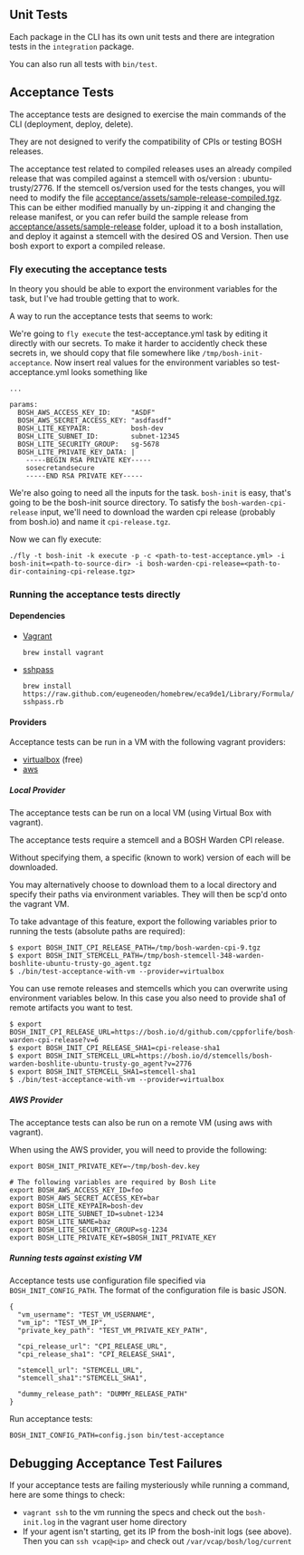 ## Unit Tests

Each package in the CLI has its own unit tests and there are integration tests in the `integration` package.

You can also run all tests with `bin/test`.

## Acceptance Tests

The acceptance tests are designed to exercise the main commands of the CLI (deployment, deploy, delete).

They are not designed to verify the compatibility of CPIs or testing BOSH releases.

The acceptance test related to compiled releases uses an already compiled release that was compiled against a stemcell 
with os/version : ubuntu-trusty/2776. If the stemcell os/version used for the tests changes, you will need to modify the 
file [acceptance/assets/sample-release-compiled.tgz](acceptance/assets/sample-release-compiled.tgz). This can be either 
modified manually by un-zipping it and changing the release manifest, or you can refer build the sample release from 
[acceptance/assets/sample-release](acceptance/assets/sample-release) folder, upload it to a bosh installation, and 
deploy it against a stemcell with the desired OS and Version. Then use bosh export to export a compiled release.

### Fly executing the acceptance tests

In theory you should be able to export the environment variables for the task,
but I've had trouble getting that to work.

A way to run the acceptance tests that seems to work:

We're going to `fly execute` the test-acceptance.yml task by editing it directly
with our secrets. To make it harder to accidently check these secrets in, we
should copy that file somewhere like `/tmp/bosh-init-acceptance`. Now insert
real values for the environment variables so test-acceptance.yml looks something
like

```
...

params:
  BOSH_AWS_ACCESS_KEY_ID:     "ASDF"
  BOSH_AWS_SECRET_ACCESS_KEY: "asdfasdf"
  BOSH_LITE_KEYPAIR:          bosh-dev
  BOSH_LITE_SUBNET_ID:        subnet-12345
  BOSH_LITE_SECURITY_GROUP:   sg-5678
  BOSH_LITE_PRIVATE_KEY_DATA: |
    -----BEGIN RSA PRIVATE KEY-----
    sosecretandsecure
    -----END RSA PRIVATE KEY-----
```

We're also going to need all the inputs for the task. `bosh-init` is easy,
that's going to be the bosh-init source directory. To satisfy the
`bosh-warden-cpi-release` input, we'll need to download the warden cpi release
(probably from bosh.io) and name it `cpi-release.tgz`.

Now we can fly execute:

```
./fly -t bosh-init -k execute -p -c <path-to-test-acceptance.yml> -i bosh-init=<path-to-source-dir> -i bosh-warden-cpi-release=<path-to-dir-containing-cpi-release.tgz>
```

### Running the acceptance tests directly

#### Dependencies

- [Vagrant](https://www.vagrantup.com/)

    `brew install vagrant`

- [sshpass](http://linux.die.net/man/1/sshpass)

    `brew install https://raw.github.com/eugeneoden/homebrew/eca9de1/Library/Formula/sshpass.rb`

#### Providers

Acceptance tests can be run in a VM with the following vagrant providers:

* [virtualbox](https://www.virtualbox.org/) (free)
* [aws](http://aws.amazon.com/)

##### Local Provider

The acceptance tests can be run on a local VM (using Virtual Box with vagrant).

The acceptance tests require a stemcell and a BOSH Warden CPI release.

Without specifying them, a specific (known to work) version of each will be downloaded.

You may alternatively choose to download them to a local directory and specify their paths via environment variables. They will then be scp'd onto the vagrant VM.

To take advantage of this feature, export the following variables prior to running the tests (absolute paths are required):

```
$ export BOSH_INIT_CPI_RELEASE_PATH=/tmp/bosh-warden-cpi-9.tgz
$ export BOSH_INIT_STEMCELL_PATH=/tmp/bosh-stemcell-348-warden-boshlite-ubuntu-trusty-go_agent.tgz
$ ./bin/test-acceptance-with-vm --provider=virtualbox
```

You can use remote releases and stemcells which you can overwrite using environment variables below. In this case you also need to provide sha1 of remote artifacts you want to test.

```
$ export BOSH_INIT_CPI_RELEASE_URL=https://bosh.io/d/github.com/cppforlife/bosh-warden-cpi-release?v=6
$ export BOSH_INIT_CPI_RELEASE_SHA1=cpi-release-sha1
$ export BOSH_INIT_STEMCELL_URL=https://bosh.io/d/stemcells/bosh-warden-boshlite-ubuntu-trusty-go_agent?v=2776
$ export BOSH_INIT_STEMCELL_SHA1=stemcell-sha1
$ ./bin/test-acceptance-with-vm --provider=virtualbox
```

##### AWS Provider

The acceptance tests can also be run on a remote VM (using aws with vagrant).

When using the AWS provider, you will need to provide the following:

```
export BOSH_INIT_PRIVATE_KEY=~/tmp/bosh-dev.key

# The following variables are required by Bosh Lite
export BOSH_AWS_ACCESS_KEY_ID=foo
export BOSH_AWS_SECRET_ACCESS_KEY=bar
export BOSH_LITE_KEYPAIR=bosh-dev
export BOSH_LITE_SUBNET_ID=subnet-1234
export BOSH_LITE_NAME=baz
export BOSH_LITE_SECURITY_GROUP=sg-1234
export BOSH_LITE_PRIVATE_KEY=$BOSH_INIT_PRIVATE_KEY
```

##### Running tests against existing VM

Acceptance tests use configuration file specified via `BOSH_INIT_CONFIG_PATH`. The format of the configuration file is basic JSON.

```
{
  "vm_username": "TEST_VM_USERNAME",
  "vm_ip": "TEST_VM_IP",
  "private_key_path": "TEST_VM_PRIVATE_KEY_PATH",

  "cpi_release_url": "CPI_RELEASE_URL",
  "cpi_release_sha1": "CPI_RELEASE_SHA1",

  "stemcell_url": "STEMCELL_URL",
  "stemcell_sha1":"STEMCELL_SHA1",

  "dummy_release_path": "DUMMY_RELEASE_PATH"
}
```

Run acceptance tests:

```
BOSH_INIT_CONFIG_PATH=config.json bin/test-acceptance
```

## Debugging Acceptance Test Failures

If your acceptance tests are failing mysteriously while running a command, here are some things to check:

 * `vagrant ssh` to the vm running the specs and check out the `bosh-init.log` in the vagrant user home directory
 * If your agent isn't starting, get its IP from the bosh-init logs (see above). Then you can `ssh vcap@<ip>` and check out `/var/vcap/bosh/log/current`
